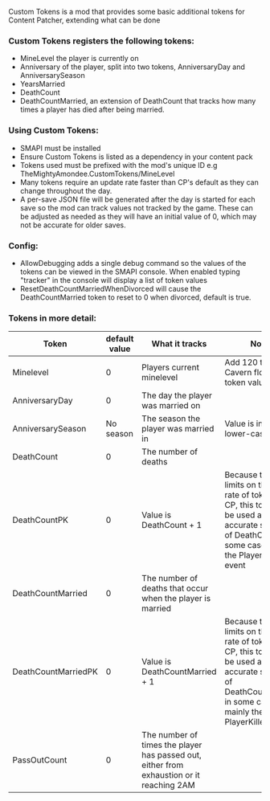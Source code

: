 
Custom Tokens is a mod that provides some basic additional tokens for Content Patcher, extending what can be done

### Custom Tokens registers the following tokens:
- MineLevel the player is currently on
- Anniversary of the player, split into two tokens, AnniversaryDay and AnniversarySeason
- YearsMarried
- DeathCount
- DeathCountMarried, an extension of DeathCount that tracks how many times a player has died after being married. 

### Using Custom Tokens:
- SMAPI must be installed
- Ensure Custom Tokens is listed as a dependency in your content pack
- Tokens used must be prefixed with the mod's unique ID e.g TheMightyAmondee.CustomTokens/MineLevel
- Many tokens require an update rate faster than CP's default as they can change throughout the day.
- A per-save JSON file will be generated after the day is started for each save so the mod can track values not tracked by the game. These can be adjusted as needed as they will have an initial value of 0, which may not be accurate for older saves.


### Config:
- AllowDebugging adds a single debug command so the values of the tokens can be viewed in the SMAPI console. When enabled typing "tracker" in the console will display a list of token values
- ResetDeathCountMarriedWhenDivorced will cause the DeathCountMarried token to reset to 0 when divorced, default is true.

### Tokens in more detail:
Token | default value | What it tracks | Notes
----- | ------------- | -------------- | --------
Minelevel | 0 | Players current minelevel | Add 120 to Skull Cavern floors for token value
AnniversaryDay | 0 | The day the player was married on
AnniversarySeason | No season | The season the player was married in | Value is in all lower-case
DeathCount | 0 | The number of deaths
DeathCountPK | 0 | Value is DeathCount + 1 |Because there are limits on the update rate of tokens in CP, this token can be used as a more accurate snapshot of DeathCount in some cases, mainly the PlayerKilled event
DeathCountMarried | 0 | The number of deaths that occur when the player is married
DeathCountMarriedPK | 0 | Value is DeathCountMarried + 1 |Because there are limits on the update rate of tokens in CP, this token can be used as a more accurate snapshot of DeathCountMarried in some cases, mainly the PlayerKilled event
PassOutCount | 0 | The number of times the player has passed out, either from exhaustion or it reaching 2AM

